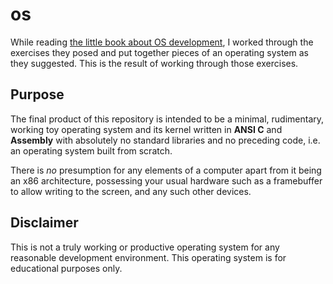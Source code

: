# os

While reading [the little book about OS development](https://littleosbook.github.io/), I worked through the exercises they posed and put together pieces of an operating system as they suggested. This is the result of working through those exercises.

## Purpose

The final product of this repository is intended to be a minimal, rudimentary, working toy operating system and its kernel written in **ANSI C** and **Assembly** with absolutely no standard libraries and no preceding code, i.e. an operating system built from scratch.

There is *no* presumption for any elements of a computer apart from it being an x86 architecture, possessing your usual hardware such as a framebuffer to allow writing to the screen, and any such other devices.

## Disclaimer

This is not a truly working or productive operating system for any reasonable development environment. This operating system is for educational purposes only.

